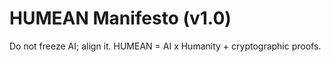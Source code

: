 ﻿# HUMEAN Manifesto (v1.0)

Do not freeze AI; align it.
HUMEAN = AI x Humanity + cryptographic proofs.
